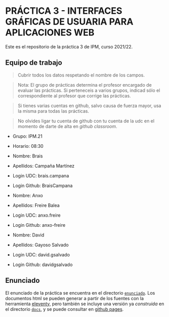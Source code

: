 # PRÁCTICA 3 - INTERFACES GRÁFICAS DE USUARIA PARA APLICACIONES WEB

Este es el repositorio de la práctica 3 de IPM, curso 2021/22.


## Equipo de trabajo

  > Cubrir todos los datos respetando el nombre de los campos.

  > Nota: El grupo de prácticas determina el profesor encargado de
  > evaluar las prácticas. Si perteneceis a varios grupos, indicad
  > sólo el correspondiente al profesor que corrige las prácticas.
  
  > Si tienes varias cuentas en github, salvo causa de fuerza mayor,
  > usa la misma para todas las prácticas.
  
  > No olvides ligar tu cuenta de github con tu cuenta de la udc en el
  > momento de darte de alta en _github classroom_.
  
  
  * Grupo: IPM.21
  * Horario: 08:30
  
  * Nombre: Brais
  * Apellidos: Campaña Martínez
  * Login UDC: brais.campana
  * Login Github: BraisCampana
  
  * Nombre: Anxo
  * Apellidos: Freire Balea
  * Login UDC: anxo.freire
  * Login Github: anxo-freire

  * Nombre: David
  * Apellidos: Gayoso Salvado
  * Login UDC: david.gsalvado
  * Login Github: davidgsalvado


## Enunciado

El enunciado de la práctica se encuentra en el directorio
[`enunciado`](enunciado/). Los documentos html se pueden generar a
partir de los fuentes con la herramienta
[eleventy](https://www.11ty.dev/), pero también se incluye una versión
ya _construida_ en el directorio [`docs`](docs/index.html), y se puede consultar
en [github pages](https://ipm-fic.github.io/assignment-202122-03/).
